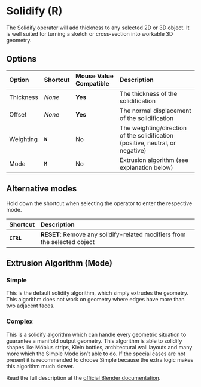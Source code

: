 # Solidify (<span title="Recallable">R</span>)

The Solidify operator will add thickness to any selected 2D or 3D object. It is well suited for turning a sketch or cross-section into workable 3D geometry.

[](../_media/solidify.mp4 ':include')

## Options

| Option | Shortcut | Mouse Value Compatible | Description |
| :--- | :--- | :--- | :--- |
| Thickness | _None_ | **Yes** | The thickness of the solidification |
| Offset | _None_ | **Yes** | The normal displacement of the solidification |
| Weighting | **`W`** | No | The weighting/direction of the solidification (positive, neutral, or negative) |
| Mode | **`M`** | No | Extrusion algorithm (see explanation below) |

## Alternative modes

Hold down the shortcut when selecting the operator to enter the respective mode.

| Shortcut | Description |
| :--- | :--- |
| **`CTRL`** | **RESET**: Remove any solidify-related modifiers from the selected object |

## Extrusion Algorithm (Mode)

### Simple
This is the default solidify algorithm, which simply extrudes the geometry. This algorithm does not work on geometry where edges have more than two adjacent faces.

### Complex
This is a solidify algorithm which can handle every geometric situation to guarantee a manifold output geometry. This algorithm is able to solidify shapes like Möbius strips, Klein bottles, architectural wall layouts and many more which the Simple Mode isn’t able to do. If the special cases are not present it is recommended to choose Simple because the extra logic makes this algorithm much slower.

Read the full description at the [official Blender documentation](https://docs.blender.org/manual/en/latest/modeling/modifiers/generate/solidify.html).